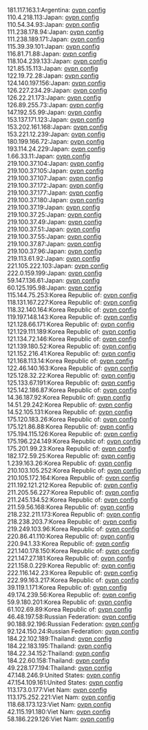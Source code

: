 181.117.163.1:Argentina: [ovpn config](vpn/181_117_163_1.ovpn)  
110.4.218.113:Japan: [ovpn config](vpn/110_4_218_113.ovpn)  
110.54.34.93:Japan: [ovpn config](vpn/110_54_34_93.ovpn)  
111.238.178.94:Japan: [ovpn config](vpn/111_238_178_94.ovpn)  
111.238.189.171:Japan: [ovpn config](vpn/111_238_189_171.ovpn)  
115.39.39.101:Japan: [ovpn config](vpn/115_39_39_101.ovpn)  
116.81.71.88:Japan: [ovpn config](vpn/116_81_71_88.ovpn)  
118.104.239.133:Japan: [ovpn config](vpn/118_104_239_133.ovpn)  
121.85.15.113:Japan: [ovpn config](vpn/121_85_15_113.ovpn)  
122.19.72.28:Japan: [ovpn config](vpn/122_19_72_28.ovpn)  
124.140.197.156:Japan: [ovpn config](vpn/124_140_197_156.ovpn)  
126.227.234.29:Japan: [ovpn config](vpn/126_227_234_29.ovpn)  
126.22.21.173:Japan: [ovpn config](vpn/126_22_21_173.ovpn)  
126.89.255.73:Japan: [ovpn config](vpn/126_89_255_73.ovpn)  
147.192.55.99:Japan: [ovpn config](vpn/147_192_55_99.ovpn)  
153.137.171.123:Japan: [ovpn config](vpn/153_137_171_123.ovpn)  
153.202.161.168:Japan: [ovpn config](vpn/153_202_161_168.ovpn)  
153.221.12.239:Japan: [ovpn config](vpn/153_221_12_239.ovpn)  
180.199.166.72:Japan: [ovpn config](vpn/180_199_166_72.ovpn)  
193.114.24.229:Japan: [ovpn config](vpn/193_114_24_229.ovpn)  
1.66.33.11:Japan: [ovpn config](vpn/1_66_33_11.ovpn)  
219.100.37.104:Japan: [ovpn config](vpn/219_100_37_104.ovpn)  
219.100.37.105:Japan: [ovpn config](vpn/219_100_37_105.ovpn)  
219.100.37.107:Japan: [ovpn config](vpn/219_100_37_107.ovpn)  
219.100.37.172:Japan: [ovpn config](vpn/219_100_37_172.ovpn)  
219.100.37.177:Japan: [ovpn config](vpn/219_100_37_177.ovpn)  
219.100.37.180:Japan: [ovpn config](vpn/219_100_37_180.ovpn)  
219.100.37.19:Japan: [ovpn config](vpn/219_100_37_19.ovpn)  
219.100.37.25:Japan: [ovpn config](vpn/219_100_37_25.ovpn)  
219.100.37.49:Japan: [ovpn config](vpn/219_100_37_49.ovpn)  
219.100.37.51:Japan: [ovpn config](vpn/219_100_37_51.ovpn)  
219.100.37.55:Japan: [ovpn config](vpn/219_100_37_55.ovpn)  
219.100.37.87:Japan: [ovpn config](vpn/219_100_37_87.ovpn)  
219.100.37.96:Japan: [ovpn config](vpn/219_100_37_96.ovpn)  
219.113.61.92:Japan: [ovpn config](vpn/219_113_61_92.ovpn)  
221.105.222.103:Japan: [ovpn config](vpn/221_105_222_103.ovpn)  
222.0.159.199:Japan: [ovpn config](vpn/222_0_159_199.ovpn)  
59.147.136.61:Japan: [ovpn config](vpn/59_147_136_61.ovpn)  
60.125.195.98:Japan: [ovpn config](vpn/60_125_195_98.ovpn)  
115.144.75.253:Korea Republic of: [ovpn config](vpn/115_144_75_253.ovpn)  
118.131.167.227:Korea Republic of: [ovpn config](vpn/118_131_167_227.ovpn)  
118.32.140.164:Korea Republic of: [ovpn config](vpn/118_32_140_164.ovpn)  
119.197.148.143:Korea Republic of: [ovpn config](vpn/119_197_148_143.ovpn)  
121.128.66.171:Korea Republic of: [ovpn config](vpn/121_128_66_171.ovpn)  
121.129.111.189:Korea Republic of: [ovpn config](vpn/121_129_111_189.ovpn)  
121.134.72.146:Korea Republic of: [ovpn config](vpn/121_134_72_146.ovpn)  
121.139.180.52:Korea Republic of: [ovpn config](vpn/121_139_180_52.ovpn)  
121.152.216.41:Korea Republic of: [ovpn config](vpn/121_152_216_41.ovpn)  
121.168.113.14:Korea Republic of: [ovpn config](vpn/121_168_113_14.ovpn)  
122.46.140.163:Korea Republic of: [ovpn config](vpn/122_46_140_163.ovpn)  
125.128.32.22:Korea Republic of: [ovpn config](vpn/125_128_32_22.ovpn)  
125.133.67.191:Korea Republic of: [ovpn config](vpn/125_133_67_191.ovpn)  
125.142.186.87:Korea Republic of: [ovpn config](vpn/125_142_186_87.ovpn)  
14.36.187.92:Korea Republic of: [ovpn config](vpn/14_36_187_92.ovpn)  
14.51.29.242:Korea Republic of: [ovpn config](vpn/14_51_29_242.ovpn)  
14.52.105.131:Korea Republic of: [ovpn config](vpn/14_52_105_131.ovpn)  
175.120.183.26:Korea Republic of: [ovpn config](vpn/175_120_183_26.ovpn)  
175.121.86.88:Korea Republic of: [ovpn config](vpn/175_121_86_88.ovpn)  
175.194.115.126:Korea Republic of: [ovpn config](vpn/175_194_115_126.ovpn)  
175.196.224.149:Korea Republic of: [ovpn config](vpn/175_196_224_149.ovpn)  
175.201.99.23:Korea Republic of: [ovpn config](vpn/175_201_99_23.ovpn)  
182.172.59.25:Korea Republic of: [ovpn config](vpn/182_172_59_25.ovpn)  
1.239.163.26:Korea Republic of: [ovpn config](vpn/1_239_163_26.ovpn)  
210.103.105.252:Korea Republic of: [ovpn config](vpn/210_103_105_252.ovpn)  
210.105.172.164:Korea Republic of: [ovpn config](vpn/210_105_172_164.ovpn)  
211.192.121.212:Korea Republic of: [ovpn config](vpn/211_192_121_212.ovpn)  
211.205.56.227:Korea Republic of: [ovpn config](vpn/211_205_56_227.ovpn)  
211.245.134.52:Korea Republic of: [ovpn config](vpn/211_245_134_52.ovpn)  
211.59.56.168:Korea Republic of: [ovpn config](vpn/211_59_56_168.ovpn)  
218.232.211.173:Korea Republic of: [ovpn config](vpn/218_232_211_173.ovpn)  
218.238.203.7:Korea Republic of: [ovpn config](vpn/218_238_203_7.ovpn)  
219.249.103.96:Korea Republic of: [ovpn config](vpn/219_249_103_96.ovpn)  
220.86.41.110:Korea Republic of: [ovpn config](vpn/220_86_41_110.ovpn)  
220.94.1.33:Korea Republic of: [ovpn config](vpn/220_94_1_33.ovpn)  
221.140.178.150:Korea Republic of: [ovpn config](vpn/221_140_178_150.ovpn)  
221.147.27.181:Korea Republic of: [ovpn config](vpn/221_147_27_181.ovpn)  
221.158.0.229:Korea Republic of: [ovpn config](vpn/221_158_0_229.ovpn)  
222.116.142.23:Korea Republic of: [ovpn config](vpn/222_116_142_23.ovpn)  
222.99.163.217:Korea Republic of: [ovpn config](vpn/222_99_163_217.ovpn)  
39.119.1.171:Korea Republic of: [ovpn config](vpn/39_119_1_171.ovpn)  
49.174.239.56:Korea Republic of: [ovpn config](vpn/49_174_239_56.ovpn)  
59.9.180.201:Korea Republic of: [ovpn config](vpn/59_9_180_201.ovpn)  
61.102.69.89:Korea Republic of: [ovpn config](vpn/61_102_69_89.ovpn)  
46.48.197.58:Russian Federation: [ovpn config](vpn/46_48_197_58.ovpn)  
90.188.92.196:Russian Federation: [ovpn config](vpn/90_188_92_196.ovpn)  
92.124.150.24:Russian Federation: [ovpn config](vpn/92_124_150_24.ovpn)  
184.22.102.189:Thailand: [ovpn config](vpn/184_22_102_189.ovpn)  
184.22.183.195:Thailand: [ovpn config](vpn/184_22_183_195.ovpn)  
184.22.34.152:Thailand: [ovpn config](vpn/184_22_34_152.ovpn)  
184.22.60.158:Thailand: [ovpn config](vpn/184_22_60_158.ovpn)  
49.228.177.194:Thailand: [ovpn config](vpn/49_228_177_194.ovpn)  
47.148.246.9:United States: [ovpn config](vpn/47_148_246_9.ovpn)  
47.154.109.161:United States: [ovpn config](vpn/47_154_109_161.ovpn)  
113.173.0.177:Viet Nam: [ovpn config](vpn/113_173_0_177.ovpn)  
113.175.252.221:Viet Nam: [ovpn config](vpn/113_175_252_221.ovpn)  
118.68.173.123:Viet Nam: [ovpn config](vpn/118_68_173_123.ovpn)  
42.115.191.180:Viet Nam: [ovpn config](vpn/42_115_191_180.ovpn)  
58.186.229.126:Viet Nam: [ovpn config](vpn/58_186_229_126.ovpn)  
